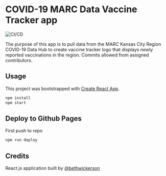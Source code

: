# COVID-19 MARC Data Vaccine Tracker app

![CI/CD](https://github.com/MARC-KC/MARC_tracker_app/workflows/CI/CD/badge.svg)

The purpose of this app is to pull data from the MARC Kansas City Region COVID-19 Data Hub to create vaccine tracker logo that displays newly reported vaccinations in the region.
Commits allowed from assigned contributors.

## Usage
This project was bootstrapped with [Create React App](https://github.com/facebook/create-react-app).

```sh
npm install
npm start
```

## Deploy to Github Pages

First push to repo

```sh
npm run deploy
```

## Credits
React.js application built by [@bethwickerson](https://github.com/bethwickerson)
